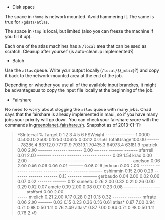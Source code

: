 * Disk space

The space in `/home` is network mounted. Avoid hammering it. The same
is true for `/gdata/atlas`.

The space in `/tmp` is local, but limited (also you can freeze the
machine if you fill it up).  

Each one of the atlas machines has a `/local` area that can be used as
scratch. Cleanup after yourself (is auto-cleanup implemented?)

* Batch

Use the `atlas` queue. Write your output locally (`/local/${jobid}`?)
and copy it back to the network-mounted area at the end of the job.

Depending on whether you use all of the available input branches, it
might be advantageous to copy the input file locally at the beginning
of the job.

* Fairshare

No need to worry about clogging the `atlas` queue with many jobs. Chad
says that the fairshare is already implemented in maui, so if you have
many jobs your priority will go down. You can check your fairshare
score with the commands in
[greenplanet_fairshare.sh](../bash/greenplanet_fairshare.sh).
Snapshot as of 2013-01-11:

> FSInterval        %     Target       0       1       2       3       4       5       6
> FSWeight       ------- -------  1.0000  0.5000  0.2500  0.1250  0.0625  0.0312  0.0156
> TotalUsage      100.00 ------- 78286.4 83712.0 77701.9 79319.1 70435.3 64973.4 63181.9
> rpatrick          0.00   2.00  ------- ------- -------    0.00 ------- ------- -------
> sfarrell          0.01   2.00  ------- ------- ------- ------- -------    0.09    1.54
> krao              0.00   2.00  ------- ------- ------- ------- ------- ------- -------
> anelson           0.06   2.00     0.06    0.06    0.06    0.02 -------    0.08    0.16
> jedman            0.00   2.00  ------- ------- ------- ------- ------- ------- -------
> cshimmin          0.15   2.00     0.29 ------- ------- -------    0.13 ------- -------
> gerbaudo          0.04   2.00     0.02    0.06    0.07    0.02 ------- -------    0.12
> suneetu           0.26   2.00     0.32    0.21    0.26    0.00    0.29    0.02    0.07
> amete             0.09   2.00     0.08    0.07    0.23    0.08 ------- ------- -------
> ataffard          0.00   2.00  ------- ------- ------- ------- ------- ------- -------
> mrelich           0.21   2.00     0.17    0.28    0.21    0.15    0.32 ------- -------
> mfrate            0.06   2.00  -------    0.03    0.15    0.23    0.36    0.56    0.61
> atlas*            0.87   7.00     0.94    0.71    0.98    0.50    1.11    0.76    2.49
> atlas*            0.87   7.00     0.94    0.71    0.98    0.50    1.11    0.76    2.49

